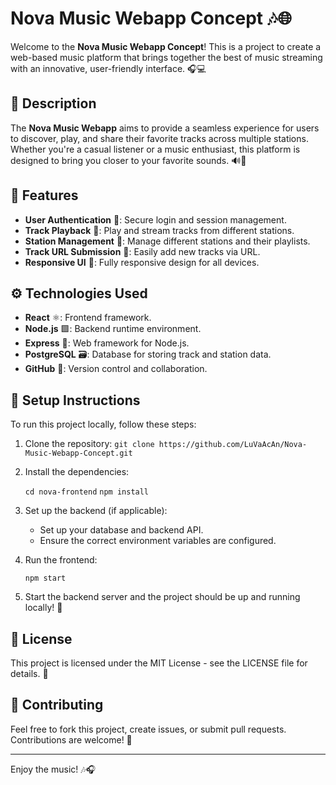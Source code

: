 
# Nova Music Webapp Concept 🎶🌐

Welcome to the **Nova Music Webapp Concept**! This is a project to create a web-based music platform that brings together the best of music streaming with an innovative, user-friendly interface. 🎧💻

## 📖 Description

The **Nova Music Webapp** aims to provide a seamless experience for users to discover, play, and share their favorite tracks across multiple stations. Whether you're a casual listener or a music enthusiast, this platform is designed to bring you closer to your favorite sounds. 🔊🎼

## 🚀 Features

- **User Authentication** 🔑: Secure login and session management.
- **Track Playback** 🎵: Play and stream tracks from different stations.
- **Station Management** 📡: Manage different stations and their playlists.
- **Track URL Submission** 🔗: Easily add new tracks via URL.
- **Responsive UI** 📱: Fully responsive design for all devices.

## ⚙️ Technologies Used

- **React** ⚛️: Frontend framework.
- **Node.js** 🟩: Backend runtime environment.
- **Express** 🚚: Web framework for Node.js.
- **PostgreSQL** 🗃️: Database for storing track and station data.
- **GitHub** 🐙: Version control and collaboration.

## 🔧 Setup Instructions

To run this project locally, follow these steps:

1. Clone the repository:
   `git clone https://github.com/LuVaAcAn/Nova-Music-Webapp-Concept.git`
2.  Install the dependencies:
    
    `cd nova-frontend`
   `npm install` 
    
3.  Set up the backend (if applicable):
    -   Set up your database and backend API.
    -   Ensure the correct environment variables are configured.
4.  Run the frontend:

    `npm start` 
    
6.  Start the backend server and the project should be up and running locally! 🚀

## 📄 License

This project is licensed under the MIT License - see the LICENSE file for details. 📑

## 🤝 Contributing

Feel free to fork this project, create issues, or submit pull requests. Contributions are welcome! 🙌

----------

Enjoy the music! 🎶🎧
